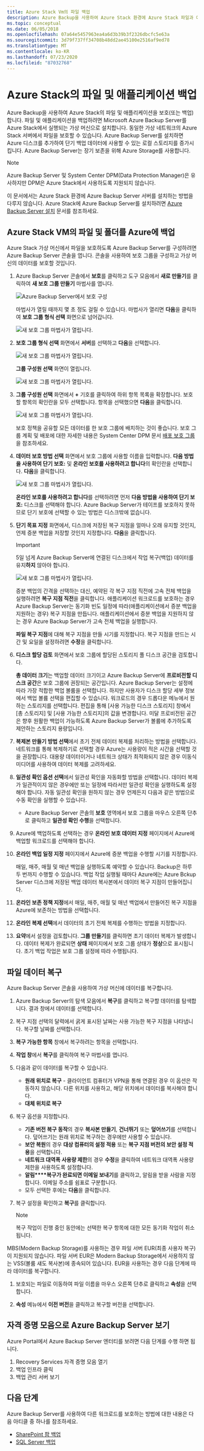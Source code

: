 ```yaml
---
title: Azure Stack Vm의 파일 백업
description: Azure Backup을 사용하여 Azure Stack 환경에 Azure Stack 파일과 애플리케이션을 백업하고 복구합니다.
ms.topic: conceptual
ms.date: 06/05/2018
ms.openlocfilehash: 07a64e5457963ea4a6d3b39b3f2326dbcfc5e63a
ms.sourcegitcommit: 3d79f737ff34708b48dd2ae45100e2516af9ed78
ms.translationtype: MT
ms.contentlocale: ko-KR
ms.lasthandoff: 07/23/2020
ms.locfileid: "87032768"
---
```

# <a name="back-up-files-and-applications-on-azure-stack"></a>Azure Stack의 파일 및 애플리케이션 백업

Azure Backup을 사용하여 Azure Stack의 파일 및 애플리케이션을 보호(또는 백업)합니다. 파일 및 애플리케이션을 백업하려면 Microsoft Azure Backup Server를 Azure Stack에서 실행되는 가상 머신으로 설치합니다. 동일한 가상 네트워크의 Azure Stack 서버에서 파일을 보호할 수 있습니다. Azure Backup Server를 설치하면 Azure 디스크를 추가하여 단기 백업 데이터에 사용할 수 있는 로컬 스토리지를 증가시킵니다. Azure Backup Server는 장기 보존을 위해 Azure Storage를 사용합니다.

> [!NOTE]
> Azure Backup Server 및 System Center DPM(Data Protection Manager)은 유사하지만 DPM은 Azure Stack에서 사용하도록 지원되지 않습니다.
>

이 문서에서는 Azure Stack 환경에 Azure Backup Server 서버를 설치하는 방법을 다루지 않습니다. Azure Stack에 Azure Backup Server를 설치하려면 [Azure Backup Server 설치](backup-mabs-install-azure-stack.md) 문서를 참조하세요.

## <a name="back-up-files-and-folders-in-azure-stack-vms-to-azure"></a>Azure Stack VM의 파일 및 폴더를 Azure에 백업

Azure Stack 가상 머신에서 파일을 보호하도록 Azure Backup Server를 구성하려면 Azure Backup Server 콘솔을 엽니다. 콘솔을 사용하여 보호 그룹을 구성하고 가상 머신의 데이터를 보호할 것입니다.

1. Azure Backup Server 콘솔에서 **보호**를 클릭하고 도구 모음에서 **새로 만들기**를 클릭하여 **새 보호 그룹 만들기** 마법사를 엽니다.

   ![Azure Backup Server에서 보호 구성](./media/backup-mabs-files-applications-azure-stack/1-mabs-menu-create-protection-group.png)

    마법사가 열릴 때까지 몇 초 정도 걸릴 수 있습니다. 마법사가 열리면 **다음**을 클릭하여 **보호 그룹 형식 선택** 화면으로 넘어갑니다.

   ![새 보호 그룹 마법사가 열립니다.](./media/backup-mabs-files-applications-azure-stack/2-create-new-protection-group-wiz.png)

2. **보호 그룹 형식 선택** 화면에서 **서버**를 선택하고 **다음**을 선택합니다.

    ![새 보호 그룹 마법사가 열립니다.](./media/backup-mabs-files-applications-azure-stack/3-select-protection-group-type.png)

    **그룹 구성원 선택** 화면이 열립니다.

    ![새 보호 그룹 마법사가 열립니다.](./media/backup-mabs-files-applications-azure-stack/4-opening-screen-choose-servers.png)

3. **그룹 구성원 선택** 화면에서 **+** 기호를 클릭하여 하위 항목 목록을 확장합니다. 보호할 항목의 확인란을 모두 선택합니다. 항목을 선택했으면 **다음**을 클릭합니다.

    ![새 보호 그룹 마법사가 열립니다.](./media/backup-mabs-files-applications-azure-stack/5-select-group-members.png)

    보호 정책을 공유할 모든 데이터를 한 보호 그룹에 배치하는 것이 좋습니다. 보호 그룹 계획 및 배포에 대한 자세한 내용은 System Center DPM 문서 [배포 보호 그룹](/system-center/dpm/create-dpm-protection-groups)을 참조하세요.

4. **데이터 보호 방법 선택** 화면에서 보호 그룹에 사용할 이름을 입력합니다. **다음 방법을 사용하여 단기 보호:** 및 **온라인 보호를 사용하려고 합니다**의 확인란을 선택합니다. **다음**을 클릭합니다.

    ![새 보호 그룹 마법사가 열립니다.](./media/backup-mabs-files-applications-azure-stack/6-select-data-protection-method.png)

    **온라인 보호를 사용하려고 합니다**를 선택하려면 먼저 **다음 방법을 사용하여 단기 보호:** 디스크를 선택해야 합니다. Azure Backup Server가 테이프를 보호하지 못하므로 단기 보호에 선택할 수 있는 방법은 디스크밖에 없습니다.

5. **단기 목표 지정** 화면에서, 디스크에 저장된 복구 지점을 얼마나 오래 유지할 것인지, 언제 증분 백업을 저장할 것인지 지정합니다. **다음**을 클릭합니다.

    > [!IMPORTANT]
    > 5일 넘게 Azure Backup Server에 연결된 디스크에서 작업 복구(백업) 데이터를 유지**하지** 않아야 합니다.
    >

    ![새 보호 그룹 마법사가 열립니다.](./media/backup-mabs-files-applications-azure-stack/7-select-short-term-goals.png)

    증분 백업의 간격을 선택하는 대신, 예약된 각 복구 지점 직전에 고속 전체 백업을 실행하려면 **복구 지점 직전**을 클릭합니다. 애플리케이션 워크로드를 보호하는 경우 Azure Backup Server는 동기화 빈도 일정에 따라(애플리케이션에서 증분 백업을 지원하는 경우) 복구 지점을 만듭니다. 애플리케이션에서 증분 백업을 지원하지 않는 경우 Azure Backup Server가 고속 전체 백업을 실행합니다.

    **파일 복구 지점**에 대해 복구 지점을 만들 시기를 지정합니다. 복구 지점을 만드는 시간 및 요일을 설정하려면 **수정**을 클릭합니다.

6. **디스크 할당 검토** 화면에서 보호 그룹에 할당된 스토리지 풀 디스크 공간을 검토합니다.

    **총 데이터 크기**는 백업할 데이터 크기이고 Azure Backup Server에 **프로비전할 디스크 공간**은 보호 그룹에 권장되는 공간입니다. Azure Backup Server는 설정에 따라 가장 적합한 백업 볼륨을 선택합니다. 하지만 사용자가 디스크 할당 세부 정보에서 백업 볼륨 선택을 편집할 수 있습니다. 워크로드의 경우 드롭다운 메뉴에서 원하는 스토리지를 선택합니다. 편집을 통해 [사용 가능한 디스크 스토리지] 창에서 [총 스토리지] 및 [사용 가능한 스토리지]의 값을 변경합니다. 미달 프로비전된 공간은 향후 원활한 백업이 가능하도록 Azure Backup Server가 볼륨에 추가하도록 제안하는 스토리지 용량입니다.

7. **복제본 만들기 방법 선택**에서 초기 전체 데이터 복제를 처리하는 방법을 선택합니다. 네트워크를 통해 복제하기로 선택할 경우 Azure는 사용량이 적은 시간을 선택할 것을 권장합니다. 대용량 데이터이거나 네트워크 상태가 최적화되지 않은 경우 이동식 미디어를 사용하여 데이터 복제를 고려하세요.

8. **일관성 확인 옵션 선택**에서 일관성 확인을 자동화할 방법을 선택합니다. 데이터 복제가 일관적이지 않은 경우에만 또는 일정에 따라서만 일관성 확인을 실행하도록 설정해야 합니다. 자동 일관성 확인을 원하지 않는 경우 언제든지 다음과 같은 방법으로 수동 확인을 실행할 수 있습니다.
    * Azure Backup Server 콘솔의 **보호** 영역에서 보호 그룹을 마우스 오른쪽 단추로 클릭하고 **일관성 확인 수행**을 선택합니다.

9. Azure에 백업하도록 선택하는 경우 **온라인 보호 데이터 지정** 페이지에서 Azure에 백업할 워크로드를 선택해야 합니다.

10. **온라인 백업 일정 지정** 페이지에서 Azure에 증분 백업을 수행할 시기를 지정합니다.

    매일, 매주, 매월 및 매년 백업을 실행하도록 예약할 수 있습니다. Backup은 하루 두 번까지 수행할 수 있습니다. 백업 작업 실행될 때마다 Azure에는 Azure Bckup Server 디스크에 저장된 백업 데이터 복사본에서 데이터 복구 지점이 만들어집니다.

11. **온라인 보존 정책 지정**에서 매일, 매주, 매월 및 매년 백업에서 만들어진 복구 지점을 Azure에 보존하는 방법을 선택합니다.

12. **온라인 복제 선택**에서 데이터의 초기 전체 복제를 수행하는 방법을 지정합니다.

13. **요약**에서 설정을 검토합니다. **그룹 만들기**를 클릭하면 초기 데이터 복제가 발생합니다. 데이터 복제가 완료되면 **상태** 페이지에서 보호 그룹 상태가 **정상**으로 표시됩니다. 초기 백업 작업은 보호 그룹 설정에 따라 수행됩니다.

## <a name="recover-file-data"></a>파일 데이터 복구

Azure Backup Server 콘솔을 사용하여 가상 머신에 데이터를 복구합니다.

1. Azure Backup Server의 탐색 모음에서 **복구**를 클릭하고 복구할 데이터를 탐색합니다. 결과 창에서 데이터를 선택합니다.

2. 복구 지점 선택의 달력에서 굵게 표시된 날짜는 사용 가능한 복구 지점을 나타냅니다. 복구할 날짜를 선택합니다.

3. **복구 가능한 항목** 창에서 복구하려는 항목을 선택합니다.

4. **작업 창**에서 **복구**를 클릭하여 복구 마법사를 엽니다.

5. 다음과 같이 데이터를 복구할 수 있습니다.

    * **원래 위치로 복구** - 클라이언트 컴퓨터가 VPN을 통해 연결된 경우 이 옵션은 작동하지 않습니다. 다른 위치를 사용하고, 해당 위치에서 데이터를 복사해야 합니다.
    * **대체 위치로 복구**

6. 복구 옵션을 지정합니다.

    * **기존 버전 복구 동작**의 경우 **복사본 만들기**, **건너뛰기** 또는 **덮어쓰기**를 선택합니다. 덮어쓰기는 원래 위치로 복구하는 경우에만 사용할 수 있습니다.
    * **보안 복원**의 경우 **대상 컴퓨터의 설정 적용** 또는 **복구 지점 버전의 보안 설정 적용**을 선택합니다.
    * **네트워크 대역폭 사용량 제한**의 경우 **수정**을 클릭하여 네트워크 대역폭 사용량 제한을 사용하도록 설정합니다.
    * **알림****복구가 완료되면 이메일 보내기**를 클릭하고, 알림을 받을 사람을 지정합니다. 이메일 주소를 쉼표로 구분합니다.
    * 모두 선택한 후에는 **다음**을 클릭합니다.

7. 복구 설정을 확인하고 **복구**를 클릭합니다.

    >[!Note]
    >복구 작업이 진행 중인 동안에는 선택한 복구 항목에 대한 모든 동기화 작업이 취소됩니다.

MBS(Modern Backup Storage)를 사용하는 경우 파일 서버 EUR(최종 사용자 복구)이 지원되지 않습니다. 파일 서버 EUR은 Modern Backup Storage에서 사용하지 않는 VSS(볼륨 섀도 복사본)에 종속되어 있습니다. EUR을 사용하는 경우 다음 단계에 따라 데이터를 복구합니다.

1. 보호되는 파일로 이동하여 파일 이름을 마우스 오른쪽 단추로 클릭하고 **속성**을 선택합니다.

2. **속성** 메뉴에서 **이전 버전**을 클릭하고 복구할 버전을 선택합니다.

## <a name="view-azure-backup-server-with-a-vault"></a>자격 증명 모음으로 Azure Backup Server 보기

Azure Portal에서 Azure Backup Server 엔터티를 보려면 다음 단계를 수행 하면 됩니다.

1. Recovery Services 자격 증명 모음 열기
2. 백업 인프라 클릭
3. 백업 관리 서버 보기

## <a name="next-steps"></a>다음 단계

Azure Backup Server를 사용하여 다른 워크로드를 보호하는 방법에 대한 내용은 다음 아티클 중 하나를 참조하세요.

* [SharePoint 팜 백업](./backup-mabs-sharepoint-azure-stack.md)
* [SQL Server 백업](./backup-mabs-sql-azure-stack.md)
